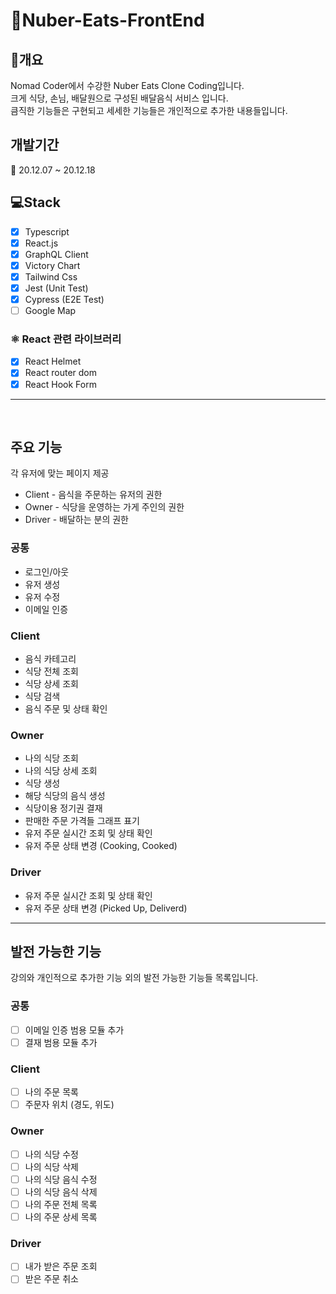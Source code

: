 # 🍔Nuber-Eats-FrontEnd

## 📖개요
Nomad Coder에서 수강한 Nuber Eats Clone Coding입니다.<br />
크게 식당, 손님, 배달원으로 구성된 배달음식 서비스 입니다.<br />
큼직한 기능들은 구현되고 세세한 기능들은 개인적으로 추가한 내용들입니다.

## 개발기간
📆 20.12.07 ~ 20.12.18

## 💻Stack
 - [X] Typescript
 - [X] React.js
 - [X] GraphQL Client
 - [X] Victory Chart
 - [X] Tailwind Css
 - [X] Jest (Unit Test)
 - [X] Cypress (E2E Test)
 - [ ] Google Map

### ⚛️ React 관련 라이브러리
 - [X] React Helmet
 - [X] React router dom
 - [X] React Hook Form

<hr />
<br />

## 주요 기능
각 유저에 맞는 페이지 제공
 - Client - 음식을 주문하는 유저의 권한
 - Owner - 식당을 운영하는 가게 주인의 권한
 - Driver - 배달하는 분의 권한

### 공통
 - 로그인/아웃
 - 유저 생성
 - 유저 수정
 - 이메일 인증

### Client
 - 음식 카테고리
 - 식당 전체 조회
 - 식당 상세 조회
 - 식당 검색
 - 음식 주문 및 상태 확인

### Owner
 - 나의 식당 조회
 - 나의 식당 상세 조회
 - 식당 생성
 - 해당 식당의 음식 생성
 - 식당이용 정기권 결재
 - 판매한 주문 가격들 그래프 표기
 - 유저 주문 실시간 조회 및 상태 확인
 - 유저 주문 상태 변경 (Cooking, Cooked)

### Driver
 - 유저 주문 실시간 조회 및 상태 확인
 - 유저 주문 상태 변경 (Picked Up, Deliverd)

<hr />

## 발전 가능한 기능
강의와 개인적으로 추가한 기능 외의 발전 가능한 기능들 목록입니다.

### 공통
 - [ ] 이메일 인증 범용 모듈 추가
 - [ ] 결재 범용 모듈 추가

### Client
 - [ ] 나의 주문 목록
 - [ ] 주문자 위치 (경도, 위도)

### Owner
 - [ ] 나의 식당 수정
 - [ ] 나의 식당 삭제
 - [ ] 나의 식당 음식 수정
 - [ ] 나의 식당 음식 삭제
 - [ ] 나의 주문 전체 목록
 - [ ] 나의 주문 상세 목록

### Driver
 - [ ] 내가 받은 주문 조회
 - [ ] 받은 주문 취소

